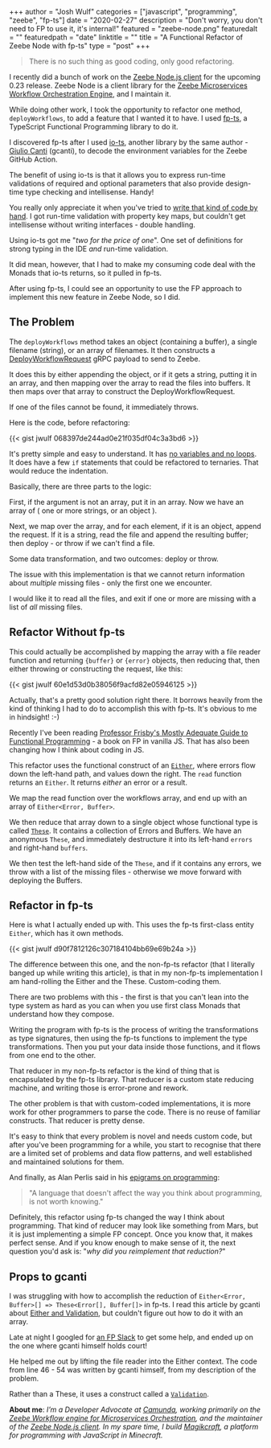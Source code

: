 +++
author = "Josh Wulf"
categories = ["javascript", "programming", "zeebe", "fp-ts"]
date = "2020-02-27"
description = "Don't worry, you don't need to FP to use it, it's internal!"
featured = "zeebe-node.png"
featuredalt = ""
featuredpath = "date"
linktitle = ""
title = "A Functional Refactor of Zeebe Node with fp-ts"
type = "post"
+++

> There is no such thing as good coding, only good refactoring.

I recently did a bunch of work on the [Zeebe Node.js client](https://npmjs.org/zeebe-node) for the upcoming 0.23 release. Zeebe Node is a client library for the [Zeebe Microservices Workflow Orchestration Engine](https://zeebe.io), and I maintain it.

While doing other work, I took the opportunity to refactor one method, `deployWorkflows`, to add a feature that I wanted it to have. I used [fp-ts](https://github.com/gcanti/fp-ts), a TypeScript Functional Programming library to do it. 

I discovered fp-ts after I used [io-ts](https://github.com/gcanti/io-ts), another library by the same author - [Giulio Canti](https://dev.to/gcanti) (gcanti), to decode the environment variables for the Zeebe GitHub Action. 

The benefit of using io-ts is that it allows you to express run-time validations of required and optional parameters that also provide design-time type checking and intellisense. Handy!

You really only appreciate it when you've tried to [write that kind of code by hand](https://github.com/jwulf/ghettohub-db/blob/master/src/parameters.ts). I got run-time validation with property key maps, but couldn't get intellisense without writing interfaces - double handling.

Using io-ts got me "_two for the price of one_". One set of definitions for strong typing in the IDE _and_ run-time validation. 

It did mean, however, that I had to make my consuming code deal with the Monads that io-ts returns, so it pulled in fp-ts.

After using fp-ts, I could see an opportunity to use the FP approach to implement this new feature in Zeebe Node, so I did.

## The Problem

The `deployWorkflows` method takes an object (containing a buffer), a single filename (string), or an array of filenames. It then constructs a [DeployWorkflowRequest](https://docs.zeebe.io/reference/grpc.html#deployworkflow-rpc) gRPC payload to send to Zeebe. 

It does this by either appending the object, or if it gets a string, putting it in an array, and then mapping over the array to read the files into buffers. It then maps over that array to construct the DeployWorkflowRequest.

If one of the files cannot be found, it immediately throws.

Here is the code, before refactoring:

{{< gist jwulf 068397de244ad0e21f035df04c3a3bd6 >}}

It's pretty simple and easy to understand. It has [no variables and no loops](https://www.joshwulf.com/blog/2020/02/just-say-no-to-loops-and-variables/). It does have a few `if` statements that could be refactored to ternaries. That would reduce the indentation.

Basically, there are three parts to the logic:

First, if the argument is not an array, put it in an array. Now we have an array of ( one or more strings, or an object ).

Next, we map over the array, and for each element, if it is an object, append the request. If it 
is a string, read the file and append the resulting buffer; then deploy - or throw if we can't find a file.

Some data transformation, and two outcomes: deploy or throw.

The issue with this implementation is that we cannot return information about _multiple_ missing files - only the first one we encounter.

I would like it to read all the files, and exit if one or more are missing with a list of _all_ missing files.

## Refactor Without fp-ts

This could actually be accomplished by mapping the array with a file reader function and returning `{buffer}` or `{error}` objects, then reducing that, then either throwing or constructing the request, like this:

{{< gist jwulf 60e1d53d0b38056f9acfd82e05946125 >}}

Actually, that's a pretty good solution right there. It borrows heavily from the kind of thinking I had to do to accomplish this with fp-ts. It's obvious to me in hindsight! :-) 

Recently I've been reading [Professor Frisby's Mostly Adequate Guide to Functional Programming](https://mostly-adequate.gitbooks.io/mostly-adequate-guide/) - a book on FP in vanilla JS. That has also been changing how I think about coding in JS.

This refactor uses the functional construct of an [`Either`](https://gcanti.github.io/fp-ts/modules/Either.ts.html), where errors flow down the left-hand path, and values down the right. The `read` function returns an `Either`. It returns _either_ an error or a result.

We map the read function over the workflows array, and end up with an array of `Either<Error, Buffer>`.

We then reduce that array down to a single object whose functional type is called [`These`](https://gcanti.github.io/fp-ts/modules/These.ts.html). It contains a collection of Errors and Buffers. We have an anonymous `These`, and immediately destructure it into its left-hand `errors` and right-hand `buffers`.

We then test the left-hand side of the `These`, and if it contains any errors, we throw with a list of the missing files - otherwise we move forward with deploying the Buffers.

## Refactor in fp-ts 

Here is what I actually ended up with. This uses the fp-ts first-class entity `Either`, which has it own methods. 

{{< gist jwulf d90f7812126c307184104bb69e69b24a >}}

The difference between this one, and the non-fp-ts refactor (that I literally banged up while writing this article), is that in my non-fp-ts implementation I am hand-rolling the Either and the These. Custom-coding them. 

There are two problems with this - the first is that you can't lean into the type system as hard as you can when you use first class Monads that understand how they compose. 

Writing the program with fp-ts is the process of writing the transformations as type signatures, then using the fp-ts functions to implement the type transformations. Then you put your data inside those functions, and it flows from one end to the other.

That reducer in my non-fp-ts refactor is the kind of thing that is encapsulated by the fp-ts library. That reducer is a custom state reducing machine, and writing those is error-prone and rework.

The other problem is that with custom-coded implementations, it is more work for other programmers to parse the code. There is no reuse of familiar constructs. That reducer is pretty dense.

It's easy to think that every problem is novel and needs custom code, but after you've been programming for a while, you start to recognise that there are a limited set of problems and data flow patterns, and well established and maintained solutions for them.

And finally, as Alan Perlis said in his [epigrams on programming](http://pu.inf.uni-tuebingen.de/users/klaeren/epigrams.html):

> "A language that doesn't affect the way you think about programming, is not worth knowing."

Definitely, this refactor using fp-ts changed the way I think about programming. That kind of reducer may look like something from Mars, but it is just implementing a simple FP concept. Once you know that, it makes perfect sense. And if you know enough to make sense of it, the next question you'd ask is: "_why did you reimplement that reduction?_"

## Props to gcanti 

I was struggling with how to accomplish the reduction of `Either<Error, Buffer>[] => These<Error[], Buffer[]>` in fp-ts. I read this article by gcanti about [Either and Validation](https://dev.to/gcanti/getting-started-with-fp-ts-either-vs-validation-5eja), but couldn't figure out how to do it with an array. 

Late at night I googled for [an FP Slack](https://fpchat-invite.herokuapp.com/) to get some help, and ended up on the one where gcanti himself holds court!

He helped me out by lifting the file reader into the Either context. The code from line 46 - 54 was written by gcanti himself, from my description of the problem. 

Rather than a These, it uses a construct called a [`Validation`](https://gcanti.github.io/fp-ts/modules/ValidationT.ts.html).

**About me**: _I’m a Developer Advocate at [Camunda](https://camunda.com), working primarily on the [Zeebe Workflow engine for Microservices Orchestration](https://zeebe.io), and the maintainer of the [Zeebe Node.js client](https://www.npmjs.com/package/zeebe-node). In my spare time, I build [Magikcraft](https://github.com/Magikcraft), a platform for programming with JavaScript in Minecraft._